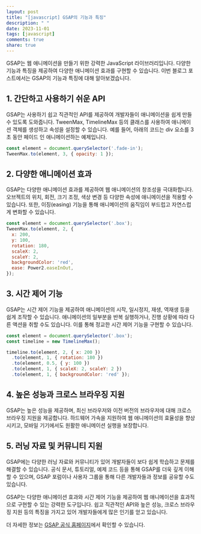 ```yaml
---
layout: post
title: "[javascript] GSAP의 기능과 특징"
description: " "
date: 2023-11-01
tags: [javascript]
comments: true
share: true
---
```


GSAP는 웹 애니메이션을 만들기 위한 강력한 JavaScript 라이브러리입니다. 다양한 기능과 특징을 제공하여 다양한 애니메이션 효과를 구현할 수 있습니다. 이번 블로그 포스트에서는 GSAP의 기능과 특징에 대해 알아보겠습니다.

## 1. 간단하고 사용하기 쉬운 API

GSAP는 사용하기 쉽고 직관적인 API를 제공하여 개발자들이 애니메이션을 쉽게 만들 수 있도록 도와줍니다. TweenMax, TimelineMax 등의 클래스를 사용하여 애니메이션 객체를 생성하고 속성을 설정할 수 있습니다. 예를 들어, 아래의 코드는 div 요소를 3초 동안 페이드 인 애니메이션하는 예제입니다.

```javascript
const element = document.querySelector('.fade-in');
TweenMax.to(element, 3, { opacity: 1 });
```

## 2. 다양한 애니메이션 효과

GSAP는 다양한 애니메이션 효과를 제공하여 웹 애니메이션의 창조성을 극대화합니다. 오브젝트의 위치, 회전, 크기 조정, 색상 변경 등 다양한 속성에 애니메이션을 적용할 수 있습니다. 또한, 이징(easing) 기능을 통해 애니메이션의 움직임이 부드럽고 자연스럽게 변화할 수 있습니다.

```javascript
const element = document.querySelector('.box');
TweenMax.to(element, 2, {
  x: 200,
  y: 100,
  rotation: 180,
  scaleX: 2,
  scaleY: 2,
  backgroundColor: 'red',
  ease: Power2.easeInOut,
});
```

## 3. 시간 제어 기능

GSAP는 시간 제어 기능을 제공하여 애니메이션의 시작, 일시정지, 재생, 역재생 등을 쉽게 조작할 수 있습니다. 애니메이션의 일부분을 반복 실행하거나, 진행 상황에 따라 다른 액션을 취할 수도 있습니다. 이를 통해 정교한 시간 제어 기능을 구현할 수 있습니다.

```javascript
const element = document.querySelector('.box');
const timeline = new TimelineMax();

timeline.to(element, 2, { x: 200 })
  .to(element, 1, { rotation: 180 })
  .to(element, 0.5, { y: 100 })
  .to(element, 1, { scaleX: 2, scaleY: 2 })
  .to(element, 1, { backgroundColor: 'red' });
```

## 4. 높은 성능과 크로스 브라우징 지원

GSAP는 높은 성능을 제공하며, 최신 브라우저와 이전 버전의 브라우저에 대해 크로스 브라우징 지원을 제공합니다. 하드웨어 가속을 지원하여 웹 애니메이션의 효율성을 향상시키고, 모바일 기기에서도 원활한 애니메이션 실행을 보장합니다.

## 5. 러닝 자료 및 커뮤니티 지원

GSAP에는 다양한 러닝 자료와 커뮤니티가 있어 개발자들이 보다 쉽게 학습하고 문제를 해결할 수 있습니다. 공식 문서, 튜토리얼, 예제 코드 등을 통해 GSAP를 더욱 깊게 이해할 수 있으며, GSAP 포럼이나 사용자 그룹을 통해 다른 개발자들과 정보를 공유할 수도 있습니다.

GSAP는 다양한 애니메이션 효과와 시간 제어 기능을 제공하여 웹 애니메이션을 효과적으로 구현할 수 있는 강력한 도구입니다. 쉽고 직관적인 API와 높은 성능, 크로스 브라우징 지원 등의 특징을 가지고 있어 개발자들에게 많은 인기를 얻고 있습니다.

더 자세한 정보는 [GSAP 공식 홈페이지](https://greensock.com/gsap/)에서 확인할 수 있습니다.